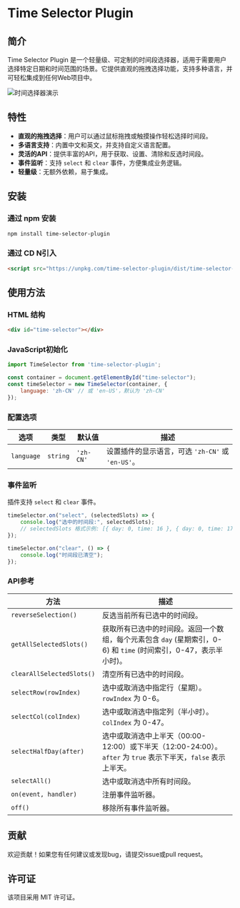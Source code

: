 # Time Selector Plugin

## 简介

Time Selector Plugin 是一个轻量级、可定制的时间段选择器，适用于需要用户选择特定日期和时间范围的场景。它提供直观的拖拽选择功能，支持多种语言，并可轻松集成到任何Web项目中。

![时间选择器演示](public/Kapture%202025-06-26%20at%2017.12.50.gif)

## 特性

*   **直观的拖拽选择**：用户可以通过鼠标拖拽或触摸操作轻松选择时间段。
*   **多语言支持**：内置中文和英文，并支持自定义语言配置。
*   **灵活的API**：提供丰富的API，用于获取、设置、清除和反选时间段。
*   **事件监听**：支持 `select` 和 `clear` 事件，方便集成业务逻辑。
*   **轻量级**：无额外依赖，易于集成。

## 安装

### 通过 npm 安装

```bash
npm install time-selector-plugin
```

### 通过 CD N引入

```html
<script src="https://unpkg.com/time-selector-plugin/dist/time-selector-plugin.umd.js"></script>
```

## 使用方法

### HTML 结构

```html
<div id="time-selector"></div>
```

### JavaScript初始化

```javascript
import TimeSelector from 'time-selector-plugin';

const container = document.getElementById("time-selector");
const timeSelector = new TimeSelector(container, {
    language: 'zh-CN' // 或 'en-US'，默认为 'zh-CN'
});
```

### 配置选项

| 选项     | 类型     | 默认值   | 描述                               |
| -------- | -------- | -------- | ---------------------------------- |
| `language` | `string` | `'zh-CN'` | 设置插件的显示语言，可选 `'zh-CN'` 或 `'en-US'`。 |

### 事件监听

插件支持 `select` 和 `clear` 事件。

```javascript
timeSelector.on("select", (selectedSlots) => {
    console.log("选中的时间段:", selectedSlots);
    // selectedSlots 格式示例: [{ day: 0, time: 16 }, { day: 0, time: 17 }]
});

timeSelector.on("clear", () => {
    console.log("时间段已清空");
});
```

### API参考

| 方法                 | 描述                                     |
| -------------------- | ---------------------------------------- |
| `reverseSelection()` | 反选当前所有已选中的时间段。             |
| `getAllSelectedSlots()` | 获取所有已选中的时间段。返回一个数组，每个元素包含 `day` (星期索引，0-6) 和 `time` (时间索引，0-47，表示半小时)。 |
| `clearAllSelectedSlots()` | 清空所有已选中的时间段。                 |
| `selectRow(rowIndex)` | 选中或取消选中指定行（星期）。`rowIndex` 为 0-6。 |
| `selectCol(colIndex)` | 选中或取消选中指定列（半小时）。`colIndex` 为 0-47。 |
| `selectHalfDay(after)` | 选中或取消选中上半天（00:00-12:00）或下半天（12:00-24:00）。`after` 为 `true` 表示下半天，`false` 表示上半天。 |
| `selectAll()`        | 选中或取消选中所有时间段。               |
| `on(event, handler)` | 注册事件监听器。                         |
| `off()`              | 移除所有事件监听器。                     |

## 贡献

欢迎贡献！如果您有任何建议或发现bug，请提交issue或pull request。

## 许可证

该项目采用 MIT 许可证。